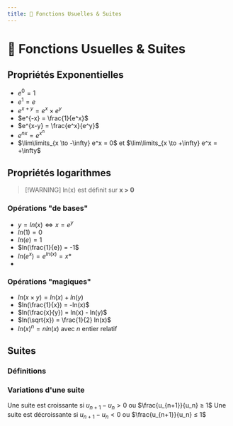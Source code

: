 ```yaml
---
title: 🚧 Fonctions Usuelles & Suites
---
```


# 🚧 Fonctions Usuelles & Suites

## Propriétés Exponentielles

- $e^0 = 1$
- $e^1 = e$
- $e^{x+y} = e^x × e^y$
- $e^{-x} = \frac{1}{e^x}$
- $e^{x-y} = \frac{e^x}{e^y}$
- $e^{nx} = e^{x^n}$
- $\lim\limits_{x \to -\infty} e^x = 0$ et $\lim\limits_{x \to +\infty} e^x = +\infty$

## Propriétés logarithmes

> [!WARNING] ln(x) est définit sur **x > 0**

### Opérations "de bases"

- $y = ln(x) \Longleftrightarrow x = e^y$
- $ln(1) = 0$
- $ln(e) = 1$
- $ln(\frac{1}{e}) = -1$
- $ln(e^x) = e^{ln(x)}  = x$*
- 
### Opérations "magiques"

- $ln(x×y) = ln(x) + ln(y)$
- $ln(\frac{1}{x}) = -ln(x)$
- $ln(\frac{x}{y}) = ln(x) - ln(y)$
- $ln(\sqrt{x}) = \frac{1}{2} ln(x)$
- $ln(x)^n = n ln(x)$ avec $n$ entier relatif

## Suites
### Définitions
### Variations d'une suite
Une suite est croissante si $u_{n+1} - u_n > 0$ ou $\frac{u_{n+1}}{u_n} ≥ 1$
Une suite est décroissante si $u_{n+1} - u_n < 0$ ou $\frac{u_{n+1}}{u_n} ≤ 1$
